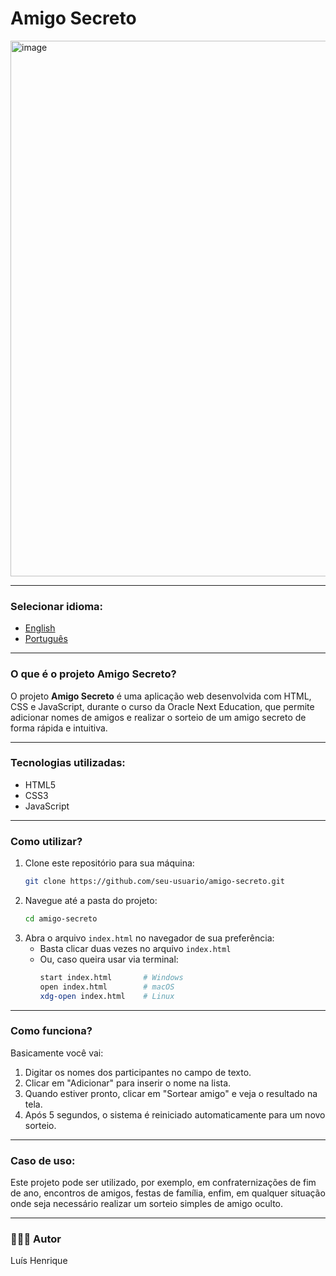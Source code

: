 
# Amigo Secreto

<img width="1011" height="857" alt="image" src="https://github.com/user-attachments/assets/57f947f0-d2c7-4de3-948f-3a500ae6fea9" />


---

### Selecionar idioma:
- [English](https://github.com/louuispy/Challenge-Secret-Friend/blob/main/README-en.md)
- [Português](https://github.com/louuispy/Challenge-Secret-Friend/blob/main/README.md)

---

### O que é o projeto Amigo Secreto?

O projeto **Amigo Secreto** é uma aplicação web desenvolvida com HTML, CSS e JavaScript, durante o curso da Oracle Next Education, que permite adicionar nomes de amigos e realizar o sorteio de um amigo secreto de forma rápida e intuitiva.

---

### Tecnologias utilizadas:
- HTML5
- CSS3
- JavaScript

---

### Como utilizar?

1. Clone este repositório para sua máquina:
   ```bash
   git clone https://github.com/seu-usuario/amigo-secreto.git
   ```
2. Navegue até a pasta do projeto:
   ```bash
   cd amigo-secreto
   ```
3. Abra o arquivo `index.html` no navegador de sua preferência:
   - Basta clicar duas vezes no arquivo `index.html`
   - Ou, caso queira usar via terminal:
     ```bash
     start index.html       # Windows
     open index.html        # macOS
     xdg-open index.html    # Linux
     ```

---

### Como funciona?

Basicamente você vai:
1. Digitar os nomes dos participantes no campo de texto.
2. Clicar em "Adicionar" para inserir o nome na lista.
3. Quando estiver pronto, clicar em "Sortear amigo" e veja o resultado na tela.
4. Após 5 segundos, o sistema é reiniciado automaticamente para um novo sorteio.

---

### Caso de uso:

Este projeto pode ser utilizado, por exemplo, em confraternizações de fim de ano, encontros de amigos, festas de família, enfim, em qualquer situação onde seja necessário realizar um sorteio simples de amigo oculto.

---

### 👨🏻‍💻 Autor

Luís Henrique
